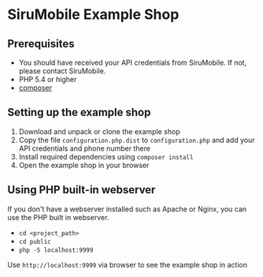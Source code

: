 # SiruMobile Example Shop

## Prerequisites
- You should have received your API credentials from SiruMobile. If not, please contact SiruMobile.
- PHP 5.4 or higher
- [composer](http://getcomposer.org)

## Setting up the example shop
1. Download and unpack or clone the example shop
2. Copy the file `configuration.php.dist` to `configuration.php` and add your API credentials and phone number there
3. Install required dependencies using `composer install`
4. Open the example shop in your browser

## Using PHP built-in webserver
If you don't have a webserver installed such as Apache or Nginx, you can use the PHP built in webserver.
- `cd <project_path>`
- `cd public`
- `php -S localhost:9999`

Use `http://localhost:9999` via browser to see the example shop in action
